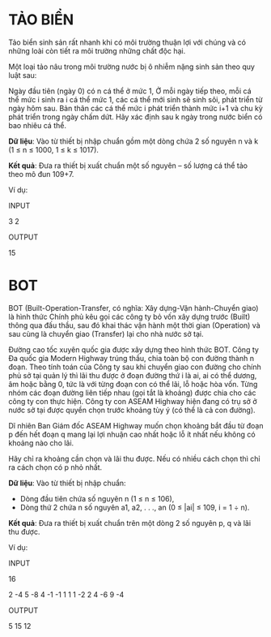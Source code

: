 # TẢO BIỂN
Tảo biển sinh sản rất nhanh khi có môi trường thuận lợi với chúng và có những loài còn tiết ra môi trường những chất độc hại.

Một loại tảo nâu trong môi trường nước bị ô nhiễm nặng sinh sản theo quy luật sau:

Ngày đầu tiên (ngày 0) có n cá thể ở mức 1,
Ở mỗi ngày tiếp theo, mỗi cá thể mức i sinh ra i cá thể mức 1, các cá thể mới sinh sẽ sinh sôi, phát triển từ ngày hôm sau.
Bản thân các cá thể mức i phát triển thành mức i+1 và chu kỳ phát triển trong ngày chấm dứt.
Hãy xác định sau k ngày trong nước biển có bao nhiêu cá thể.

**Dữ liệu**: Vào từ thiết bị nhập chuẩn gồm một dòng chứa 2 số nguyên n và k (1 ≤ n ≤ 1000, 1 ≤ k ≤ 1017).

**Kết quả**: Đưa ra thiết bị xuất chuẩn một số nguyên – số lượng cá thể  tảo theo mô đun 109+7.

Ví dụ:

INPUT

3 2

OUTPUT

15


# BOT

BOT (Built-Operation-Transfer, có nghĩa: Xây dựng-Vận hành-Chuyển giao) là hình thức Chính phủ kêu gọi các công ty bỏ vốn xây dựng trước (Built) thông qua đấu thầu, sau đó khai thác vận hành một thời gian (Operation) và sau cùng là chuyển giao (Transfer) lại cho nhà nước sở tại.

Đường cao tốc xuyên quốc gia được xây dựng theo hình thức BOT. Công ty Đa quốc gia Modern Highway trúng thầu, chia toàn bộ con đường thành n đoạn. Theo tính toán của Công ty sau khi chuyển giao con đường cho chính phủ sở tại quản lý thì lãi thu được ở đoạn đường thứ i là ai, ai có thể dương, âm hoặc bằng 0, tức là với từng đoạn con có thể lãi, lỗ hoặc hòa vốn. Từng nhóm các đoạn đường liên tiếp nhau (gọi tắt là khoảng) được chia cho các công ty con thực hiện. Công ty con ASEAM Highway hiện đang có trụ sở ở nước sở tại được quyền chọn trước khoảng tùy ý (có thể là cả con đường).

Dĩ nhiên Ban Giám đốc ASEAM Highway muốn chọn khoảng bắt đầu từ đoạn p đến hết đoạn q mang lại lợi nhuận cao nhất hoặc lỗ ít nhất nếu không có khoảng nào cho lãi.

Hãy chỉ ra khoảng cần chọn và lãi thu được. Nếu có nhiều cách chọn thì chỉ ra cách chọn có p nhỏ nhất.

**Dữ liệu**: Vào từ thiết bị nhập chuẩn:

* Dòng đầu tiên chứa số nguyên n (1 ≤ n ≤ 106),
* Dòng thứ 2 chứa n số nguyên a1, a2, . . ., an (0 ≤ |ai| ≤ 109, i = 1 ÷ n).

**Kết quả**: Đưa ra thiết bị xuất chuẩn trên một dòng 2 số nguyên p, q và lãi thu được.

Ví dụ:

INPUT

16

2 -4 5 -8 4 -1 -1 1 1 1 -2 2 4 -6 9 -4

OUTPUT

5 15 12
